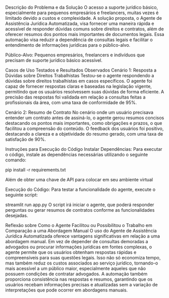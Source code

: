 Descrição do Problema e da Solução
O acesso a suporte jurídico básico, especialmente para pequenos empresários e freelancers, muitas vezes é limitado devido a custos e complexidade. A solução proposta, o Agente de Assistência Jurídica Automatizada, visa fornecer uma maneira rápida e acessível de responder dúvidas comuns sobre direitos e contratos, além de oferecer resumos dos pontos mais importantes de documentos legais. Essa automação visa reduzir a dependência de consultas legais e facilitar o entendimento de informações jurídicas para o público-alvo.

Público-Alvo:
Pequenos empresários, freelancers e indivíduos que precisam de suporte jurídico básico acessível.

Casos de Uso Testados e Resultados Observados
Cenário 1: Resposta a Dúvidas sobre Direitos Trabalhistas
Testou-se o agente respondendo a dúvidas sobre direitos trabalhistas em casos específicos. O agente foi capaz de fornecer respostas claras e baseadas na legislação vigente, permitindo que os usuários resolvessem suas dúvidas de forma eficiente. A precisão das respostas foi validada em relação a consultas feitas a profissionais da área, com uma taxa de conformidade de 95%.

Cenário 2: Resumo de Contrato
No cenário onde um usuário precisava entender um contrato antes de assiná-lo, o agente gerou resumos concisos destacando os pontos mais importantes, como obrigações e prazos, o que facilitou a compreensão do conteúdo. O feedback dos usuários foi positivo, destacando a clareza e a objetividade do resumo gerado, com uma taxa de satisfação de 90%.

Instruções para Execução do Código
Instalar Dependências:
Para executar o código, instale as dependências necessárias utilizando o seguinte comando:

pip install -r requirements.txt

Além de obter uma chave de API para colocar em seu ambiente virtual

Execução do Código:
Para testar a funcionalidade do agente, execute o seguinte script:

streamlit run app.py
O script irá iniciar o agente, que poderá responder perguntas ou gerar resumos de contratos conforme as funcionalidades desejadas.

Reflexão sobre Como o Agente Facilitou ou Possibilitou o Trabalho em Comparação a uma Abordagem Manual
O uso do Agente de Assistência Jurídica Automatizada oferece vantagens significativas em relação a uma abordagem manual. Em vez de depender de consultas demoradas a advogados ou procurar informações jurídicas em fontes complexas, o agente permite que os usuários obtenham respostas rápidas e compreensíveis para suas questões legais. Isso não só economiza tempo, mas também reduz os custos associados ao serviço jurídico, tornando-o mais acessível a um público maior, especialmente aqueles que não possuem condições de contratar advogados. A automação também proporciona consistência nas respostas e resumos, garantindo que os usuários recebam informações precisas e atualizadas sem a variação de interpretações que pode ocorrer em abordagens manuais.